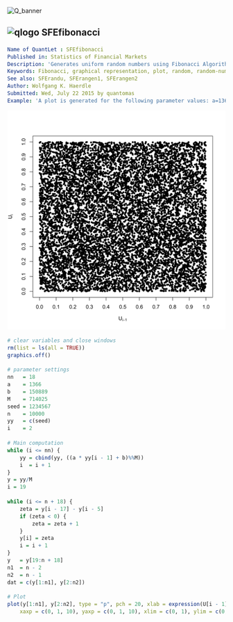 
![Q_banner](https://github.com/QuantLet/Styleguide-and-Validation-procedure/blob/master/pictures/banner.png)

## ![qlogo](https://github.com/QuantLet/Styleguide-and-Validation-procedure/blob/master/pictures/qloqo.png) **SFEfibonacci**

```yaml
Name of QuantLet : SFEfibonacci 
Published in: Statistics of Financial Markets
Description: 'Generates uniform random numbers using Fibonacci Algorithm and produces a plot of generated numbers.'
Keywords: Fibonacci, graphical representation, plot, random, random-number-generation, scatterplot, simulation, uniform
See also: SFErandu, SFErangen1, SFErangen2
Author: Wolfgang K. Haerdle
Submitted: Wed, July 22 2015 by quantomas
Example: 'A plot is generated for the following parameter values: a=1366, b=150889, M=714025, n=10000.'
```

![Picture1](SFEfibonacci-1.png)


```r
# clear variables and close windows
rm(list = ls(all = TRUE))
graphics.off()

# parameter settings
nn   = 18
a    = 1366
b    = 150889
M    = 714025
seed = 1234567
n    = 10000
yy   = c(seed)
i    = 2

# Main computation
while (i <= nn) {
    yy = cbind(yy, ((a * yy[i - 1] + b)%%M))
    i  = i + 1
}
y = yy/M
i = 19

while (i <= n + 18) {
    zeta = y[i - 17] - y[i - 5]
    if (zeta < 0) {
        zeta = zeta + 1
    }
    y[i] = zeta
    i = i + 1
}
y   = y[19:n + 18]
n1  = n - 2
n2  = n - 1
dat = c(y[1:n1], y[2:n2])

# Plot
plot(y[1:n1], y[2:n2], type = "p", pch = 20, xlab = expression(U[i - 1]), ylab = expression(U[i]), 
    xaxp = c(0, 1, 10), yaxp = c(0, 1, 10), xlim = c(0, 1), ylim = c(0, 1))

```
